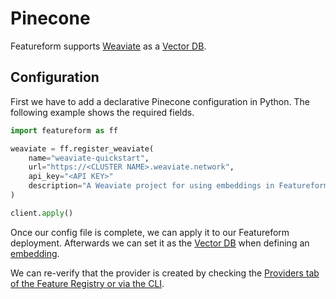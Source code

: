 # Pinecone

Featureform supports [Weaviate](https://weaviate.io/) as a [Vector DB](vector-db).

## Configuration

First we have to add a declarative Pinecone configuration in Python. The following example shows the required fields.

```python
import featureform as ff

weaviate = ff.register_weaviate(
    name="weaviate-quickstart",
    url="https://<CLUSTER NAME>.weaviate.network",
    api_key="<API KEY>"
    description="A Weaviate project for using embeddings in Featureform"
)

client.apply()
```

Once our config file is complete, we can apply it to our Featureform deployment. Afterwards we can set it as the [Vector DB](vector-db) when defining an [embedding](../abstractions/embedding).

We can re-verify that the provider is created by checking the [Providers tab of the Feature Registry or via the CLI](../getting-started/search/monitor-discovery-feature-registry-ui-cli).
